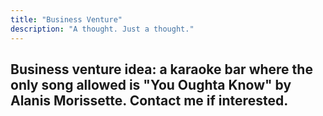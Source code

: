```yaml
---
title: "Business Venture"
description: "A thought. Just a thought."
---
```


## Business venture idea: a karaoke bar where the only song allowed is "You Oughta Know" by Alanis Morissette. Contact me if interested.
